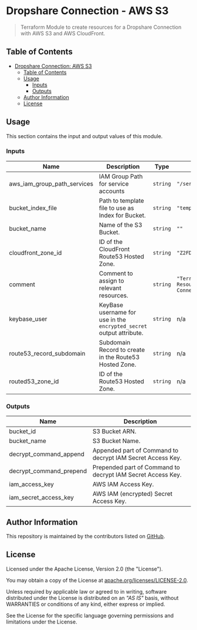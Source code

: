 # Dropshare Connection - AWS S3

> Terraform Module to create resources for a Dropshare Connection with AWS S3 and AWS CloudFront.

## Table of Contents

- [Dropshare Connection: AWS S3](#dropshare-connection-aws-s3)
  - [Table of Contents](#table-of-contents)
  - [Usage](#usage)
    - [Inputs](#inputs)
    - [Outputs](#outputs)
  - [Author Information](#author-information)
  - [License](#license)

## Usage

This section contains the input and output values of this module.

<!-- BEGIN_TF_DOCS -->
### Inputs

| Name | Description | Type | Default | Required |
|------|-------------|------|---------|:--------:|
| aws\_iam\_group\_path\_services | IAM Group Path for service accounts | `string` | `"/services/"` | no |
| bucket\_index\_file | Path to template file to use as Index for Bucket. | `string` | `"templates/index.html"` | no |
| bucket\_name | Name of the S3 Bucket. | `string` | `""` | no |
| cloudfront\_zone\_id | ID of the CloudFront Route53 Hosted Zone. | `string` | `"Z2FDTNDATAQYW2"` | no |
| comment | Comment to assign to relevant resources. | `string` | `"Terraform-managed Resource for Dropshare Connection"` | no |
| keybase\_user | KeyBase username for use in the `encrypted_secret` output attribute. | `string` | n/a | yes |
| route53\_record\_subdomain | Subdomain Record to create in the Route53 Hosted Zone. | `string` | n/a | yes |
| routed53\_zone\_id | ID of the Route53 Hosted Zone. | `string` | n/a | yes |

### Outputs

| Name | Description |
|------|-------------|
| bucket\_id | S3 Bucket ARN. |
| bucket\_name | S3 Bucket Name. |
| decrypt\_command\_append | Appended part of Command to decrypt IAM Secret Access Key. |
| decrypt\_command\_prepend | Prepended part of Command to decrypt IAM Secret Access Key. |
| iam\_access\_key | AWS IAM Access Key. |
| iam\_secret\_access\_key | AWS IAM (encrypted) Secret Access Key. |
<!-- END_TF_DOCS -->

## Author Information

This repository is maintained by the contributors listed on [GitHub](https://github.com/operatehappy/terraform-module-awscc-dropshare/graphs/contributors).

## License

Licensed under the Apache License, Version 2.0 (the "License").

You may obtain a copy of the License at [apache.org/licenses/LICENSE-2.0](http://www.apache.org/licenses/LICENSE-2.0).

Unless required by applicable law or agreed to in writing, software distributed under the License is distributed on an _"AS IS"_ basis, without WARRANTIES or conditions of any kind, either express or implied.

See the License for the specific language governing permissions and limitations under the License.
